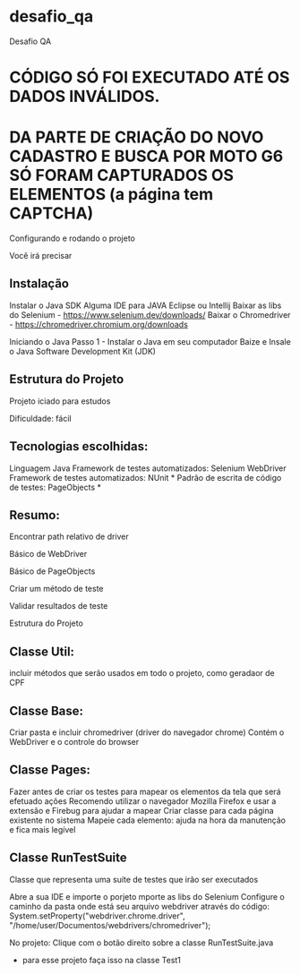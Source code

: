 # desafio_qa
Desafio QA

# CÓDIGO SÓ FOI EXECUTADO ATÉ OS DADOS INVÁLIDOS. 
# DA PARTE DE CRIAÇÃO DO NOVO CADASTRO E BUSCA POR MOTO G6 SÓ FORAM CAPTURADOS OS ELEMENTOS (a página tem CAPTCHA)

Configurando e rodando o projeto

Você irá precisar

## Instalação

Instalar o Java SDK
Alguma IDE para JAVA 
Eclipse ou Intellij
Baixar as libs do Selenium - https://www.selenium.dev/downloads/
Baixar o Chromedriver - https://chromedriver.chromium.org/downloads

Iniciando o Java
Passo 1 - Instalar o Java em seu computador
Baize e Insale o Java Software Development Kit (JDK) 

## Estrutura do Projeto


Projeto iciado para estudos

Dificuldade: fácil

## Tecnologias escolhidas:

Linguagem Java
Framework de testes automatizados: Selenium WebDriver
Framework de testes automatizados: NUnit *
Padrão de escrita de código de testes: PageObjects *

## Resumo:

Encontrar path relativo de driver

Básico de WebDriver

Básico de PageObjects

Criar um método de teste

Validar resultados de teste

Estrutura do Projeto

## Classe Util:

incluir métodos que serão usados em todo o projeto, como geradaor de CPF

## Classe Base:

Criar pasta e incluir chromedriver (driver do navegador chrome)
Contém o WebDriver e o controle do browser

## Classe Pages:

Fazer antes de criar os testes para mapear os elementos da tela que será efetuado ações
Recomendo utilizar o navegador Mozilla Firefox e usar a extensão e Firebug para ajudar a mapear
Criar classe para cada página existente no sistema
Mapeie cada elemento: ajuda na hora da manutenção e fica mais legível

## Classe RunTestSuite

Classe que representa uma suíte de testes que irão ser executados


Abre a sua IDE e importe o porjeto
mporte as libs do Selenium 
Configure o caminho da pasta onde está seu arquivo webdriver através do código:
 System.setProperty("webdriver.chrome.driver", "/home/user/Documentos/webdrivers/chromedriver");

No projeto:
Clique com o botão direito sobre a classe RunTestSuite.java 
* para esse projeto faça isso na classe Test1


